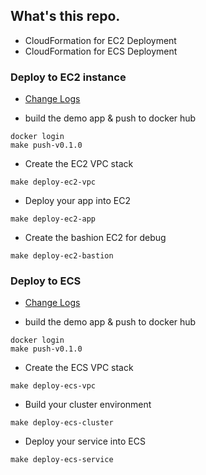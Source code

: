 ## What's this repo.

- CloudFormation for EC2 Deployment
- CloudFormation for ECS Deployment

### Deploy to EC2 instance

- [Change Logs](https://github.com/wrasdf/ops-homework/blob/master/EC2-cloudformation/changelog.md)

- build the demo app & push to docker hub

```
docker login
make push-v0.1.0
```

- Create the EC2 VPC stack
```
make deploy-ec2-vpc
```

- Deploy your app into EC2
```
make deploy-ec2-app
```

- Create the bashion EC2 for debug
```
make deploy-ec2-bastion
```

### Deploy to ECS

- [Change Logs](https://github.com/wrasdf/ops-homework/blob/master/ECS-cloudformation/changelog.md)


- build the demo app & push to docker hub

```
docker login
make push-v0.1.0
```

- Create the ECS VPC stack
```
make deploy-ecs-vpc
```

- Build your cluster environment
```
make deploy-ecs-cluster
```

- Deploy your service into ECS
```
make deploy-ecs-service
```
